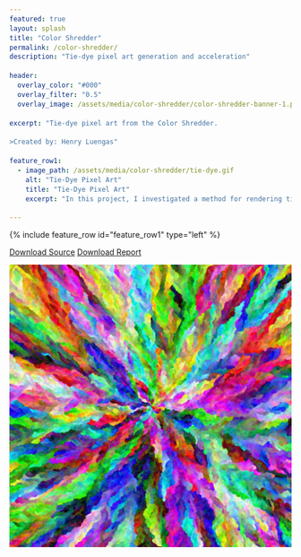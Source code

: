 ```yaml
---
featured: true
layout: splash
title: "Color Shredder"
permalink: /color-shredder/
description: "Tie-dye pixel art generation and acceleration"

header:
  overlay_color: "#000"
  overlay_filter: "0.5"
  overlay_image: /assets/media/color-shredder/color-shredder-banner-1.png

excerpt: "Tie-dye pixel art from the Color Shredder.

>Created by: Henry Luengas"

feature_row1:
  - image_path: /assets/media/color-shredder/tie-dye.gif
    alt: "Tie-Dye Pixel Art"
    title: "Tie-Dye Pixel Art"
    excerpt: "In this project, I investigated a method for rendering tie-dye like pixel art images. The project was inspired by a Code Golf challenge, \"Images with all Colors\". The goal of the challenge was to make images where each pixel is a unique color. Many algorithms in a variety of languages were submitted, but the images produced by one really caught our eyes. As the poster noted, the produced images look like paintings and are aesthetically interesting. Unfortunately, using the method described takes dozens or even hundreds of hours to create a wallpaper sized HD image, thus it would be completely unfeasible for the even higher resolutions needed for print media. The naive implementation for this process is far too slow to be useful for large images, so I evaluated acceleration of the process using methods including: CPU parallelism, GPU parallelism, just in time compilation, and use of a spatial data structure. The resulting program exceeds the initial scope of the project, but still has ample room for additional improvement. The project successfully generates large, beautiful pixel art tie-die paintings, and served as an excellent instructional tool for learning about parallelization and data structures."  

---
```


{% include feature_row id="feature_row1" type="left" %}

<a href="https://github.com/HBot106/color-shredder" class="btn btn--success btn--x-large">Download Source</a>
<a href="/assets/documents/Tie_Dye_Pixel_Art_Generation.pdf" class="btn btn--warning btn--x-large">Download Report</a>

![tie-dye](/assets/media/color-shredder/d500-q2-c8-opencl-multi.png)